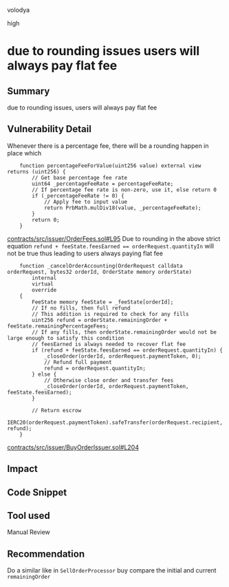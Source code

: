 volodya

high

# due to rounding issues users will always pay flat fee

## Summary
due to rounding issues, users will always pay flat fee
## Vulnerability Detail
Whenever there is a percentage fee, there will be a rounding happen in place which
```solidity
    function percentageFeeForValue(uint256 value) external view returns (uint256) {
        // Get base percentage fee rate
        uint64 _percentageFeeRate = percentageFeeRate;
        // If percentage fee rate is non-zero, use it, else return 0
        if (_percentageFeeRate != 0) {
            // Apply fee to input value
            return PrbMath.mulDiv18(value, _percentageFeeRate);
        }
        return 0;
    }

```
[contracts/src/issuer/OrderFees.sol#L95](https://github.com/sherlock-audit/2023-06-dinari/blob/main/sbt-contracts/src/issuer/OrderFees.sol#L95)
Due to rounding in the above strict equation `refund + feeState.feesEarned == orderRequest.quantityIn` will not be true thus leading to users always paying flat fee
```solidity
    function _cancelOrderAccounting(OrderRequest calldata orderRequest, bytes32 orderId, OrderState memory orderState)
        internal
        virtual
        override
    {
        FeeState memory feeState = _feeState[orderId];
        // If no fills, then full refund
        // This addition is required to check for any fills
        uint256 refund = orderState.remainingOrder + feeState.remainingPercentageFees;
        // If any fills, then orderState.remainingOrder would not be large enough to satisfy this condition
        // feesEarned is always needed to recover flat fee
        if (refund + feeState.feesEarned == orderRequest.quantityIn) {
            _closeOrder(orderId, orderRequest.paymentToken, 0);
            // Refund full payment
            refund = orderRequest.quantityIn;
        } else {
            // Otherwise close order and transfer fees
            _closeOrder(orderId, orderRequest.paymentToken, feeState.feesEarned);
        }

        // Return escrow
        IERC20(orderRequest.paymentToken).safeTransfer(orderRequest.recipient, refund);
    }

```
[contracts/src/issuer/BuyOrderIssuer.sol#L204](https://github.com/sherlock-audit/2023-06-dinari/blob/main/sbt-contracts/src/issuer/BuyOrderIssuer.sol#L204)

## Impact

## Code Snippet

## Tool used

Manual Review

## Recommendation
Do a similar like in `SellOrderProcessor` buy compare the initial and current `remainingOrder`
